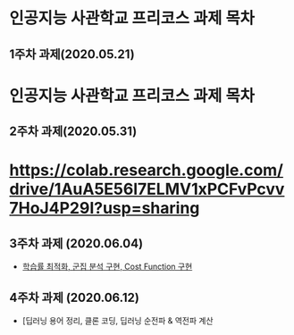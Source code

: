 # 인공지능 사관학교 프리코스 과제 목차

## 1주차 과제(2020.05.21)

# 인공지능 사관학교 프리코스 과제 목차

## 2주차 과제(2020.05.31)
# https://colab.research.google.com/drive/1AuA5E56l7ELMV1xPCFvPcvv7HoJ4P29I?usp=sharing

## 3주차 과제 (2020.06.04)
- [학습률 최적화, 군집 분석 구현, Cost Function 구현](https://colab.research.google.com/github/ehdduqk8207/-/blob/master/3%EC%A3%BC%EC%B0%A8_%EA%B3%BC%EC%A0%9C_%EC%99%84%EB%A3%8C.ipynb)

## 4주차 과제 (2020.06.12)
- [딥러닝 용어 정리, 클론 코딩, 딥러닝 순전파 & 역전파 계산
